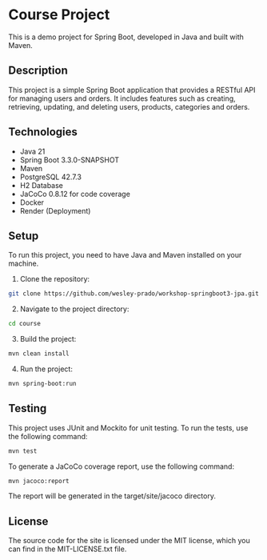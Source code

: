 # Course Project

This is a demo project for Spring Boot, developed in Java and built with Maven.

## Description

This project is a simple Spring Boot application that provides a RESTful API for managing users and
orders. It
includes features such as creating, retrieving, updating, and deleting users, products, categories
and orders.

## Technologies

- Java 21
- Spring Boot 3.3.0-SNAPSHOT
- Maven
- PostgreSQL 42.7.3
- H2 Database
- JaCoCo 0.8.12 for code coverage
- Docker
- Render (Deployment)

## Setup

To run this project, you need to have Java and Maven installed on your machine.

1. Clone the repository:

```bash
git clone https://github.com/wesley-prado/workshop-springboot3-jpa.git
```

2. Navigate to the project directory:

```bash
cd course
```

3. Build the project:

```bash
mvn clean install
```

4. Run the project:

```bash
mvn spring-boot:run
```

## Testing

This project uses JUnit and Mockito for unit testing. To run the tests, use the following command:

```bash
mvn test
```

To generate a JaCoCo coverage report, use the following command:

```bash
mvn jacoco:report
```

The report will be generated in the target/site/jacoco directory.

## License

The source code for the site is licensed under the MIT license, which you can find in the
MIT-LICENSE.txt file.
